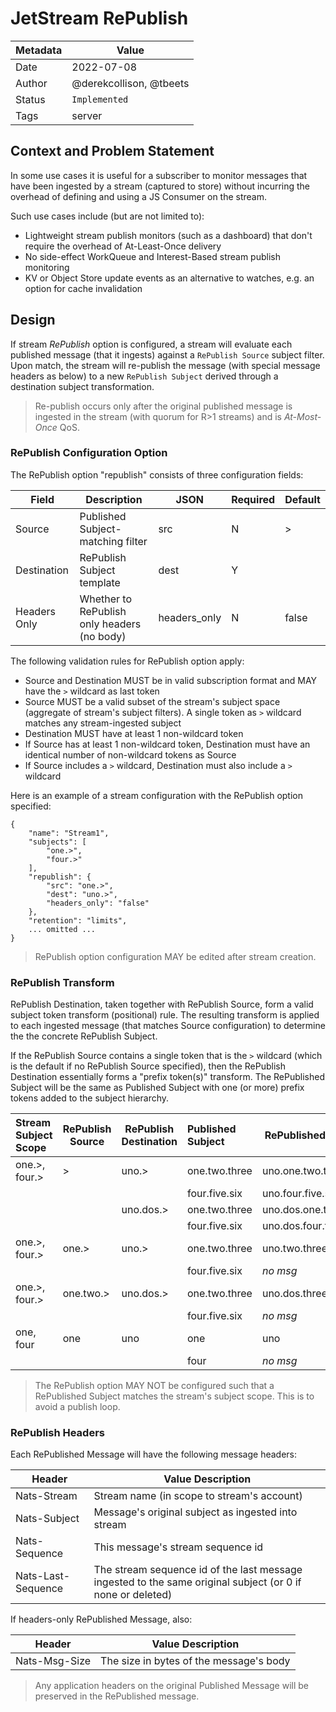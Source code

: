 # JetStream RePublish 

| Metadata | Value                   |
|----------|-------------------------|
| Date     | 2022-07-08              |
| Author   | @derekcollison, @tbeets |
| Status   | `Implemented`           |
| Tags     | server                  |

## Context and Problem Statement

In some use cases it is useful for a subscriber to monitor messages that have been ingested by a stream (captured to
store) without incurring the overhead of defining and using a JS Consumer on the stream.

Such use cases include (but are not limited to):

* Lightweight stream publish monitors (such as a dashboard) that don't require the overhead of At-Least-Once delivery
* No side-effect WorkQueue and Interest-Based stream publish monitoring
* KV or Object Store update events as an alternative to watches, e.g. an option for cache invalidation

## Design

If stream _RePublish_ option is configured, a stream will evaluate each published message (that it ingests) against
a `RePublish Source` subject filter. Upon match, the stream will re-publish the message (with special message headers 
as below) to a new `RePublish Subject` derived through a destination subject transformation.

> Re-publish occurs only after the original published message is ingested in the stream (with quorum for R>1 streams) and is
_At-Most-Once_ QoS.

### RePublish Configuration Option

The RePublish option "republish" consists of three configuration fields:

| Field        | Description                                 | JSON         | Required | Default |
|--------------|---------------------------------------------|--------------|----------|---------|
| Source       | Published Subject-matching filter           | src          | N        | \>      |
| Destination  | RePublish Subject template                  | dest         | Y        |         | 
| Headers Only | Whether to RePublish only headers (no body) | headers_only | N        | false   |

The following validation rules for RePublish option apply:

* Source and Destination MUST be in valid subscription format and MAY have the `>` wildcard as last token 
* Source MUST be a valid subset of the stream's subject space (aggregate of stream's subject filters). A single token
as `>` wildcard matches any stream-ingested subject
* Destination MUST have at least 1 non-wildcard token
* If Source has at least 1 non-wildcard token, Destination must have an identical number of non-wildcard tokens as Source
* If Source includes a `>` wildcard, Destination must also include a `>` wildcard

Here is an example of a stream configuration with the RePublish option specified:
```text
{
	"name": "Stream1",
	"subjects": [
		"one.>",
		"four.>"
	],
	"republish": {
        "src": "one.>",
        "dest": "uno.>",
        "headers_only": "false"
	},
	"retention": "limits",
	... omitted ...
}
```

> RePublish option configuration MAY be edited after stream creation.

### RePublish Transform

RePublish Destination, taken together with RePublish Source, form a valid subject token transform (positional) 
rule. The resulting transform is applied to each ingested message (that matches Source configuration) to determine the 
the concrete RePublish Subject.

If the RePublish Source contains a single token that is the `>` wildcard (which is the default if no RePublish Source
specified), then the RePublish Destination essentially forms a "prefix token(s)" transform. The RePublished Subject will
be the same as Published Subject with one (or more) prefix tokens added to the subject hierarchy. 

| Stream Subject Scope | RePublish Source | RePublish Destination | Published Subject | RePublished Subject   |
|:---------------------|------------------|-----------------------|:------------------|-----------------------|
| one.>, four.>        | \>               | uno.>                 | one.two.three     | uno.one.two.three     |
|                      |                  |                       | four.five.six     | uno.four.five.six     | 
|                      |                  | uno.dos.>             | one.two.three     | uno.dos.one.two.three | 
|                      |                  |                       | four.five.six     | uno.dos.four.five.six | 
| one.>, four.>        | one.>            | uno.>                 | one.two.three     | uno.two.three         |
|                      |                  |                       | four.five.six     | _no msg_              | 
| one.>, four.>        | one.two.>        | uno.dos.>             | one.two.three     | uno.dos.three         |
|                      |                  |                       | four.five.six     | _no msg_              | 
| one, four            | one              | uno                   | one               | uno                   |
|                      |                  |                       | four              | _no msg_              | 

> The RePublish option MAY NOT be configured such that a RePublished Subject matches the stream's subject scope.
> This is to avoid a publish loop.
 
### RePublish Headers

Each RePublished Message will have the following message headers:

| Header             | Value Description                                                                                          |
|--------------------|------------------------------------------------------------------------------------------------------------|
| Nats-Stream        | Stream name (in scope to stream's account)                                                                 |
| Nats-Subject       | Message's original subject as ingested into stream                                                         |
| Nats-Sequence      | This message's stream sequence id                                                                          |
| Nats-Last-Sequence | The stream sequence id of the last message ingested to the same original subject (or 0 if none or deleted) |

If headers-only RePublished Message, also:

| Header        | Value Description                       |
|---------------|-----------------------------------------|
| Nats-Msg-Size | The size in bytes of the message's body |

> Any application headers on the original Published Message will be preserved in the RePublished message.
